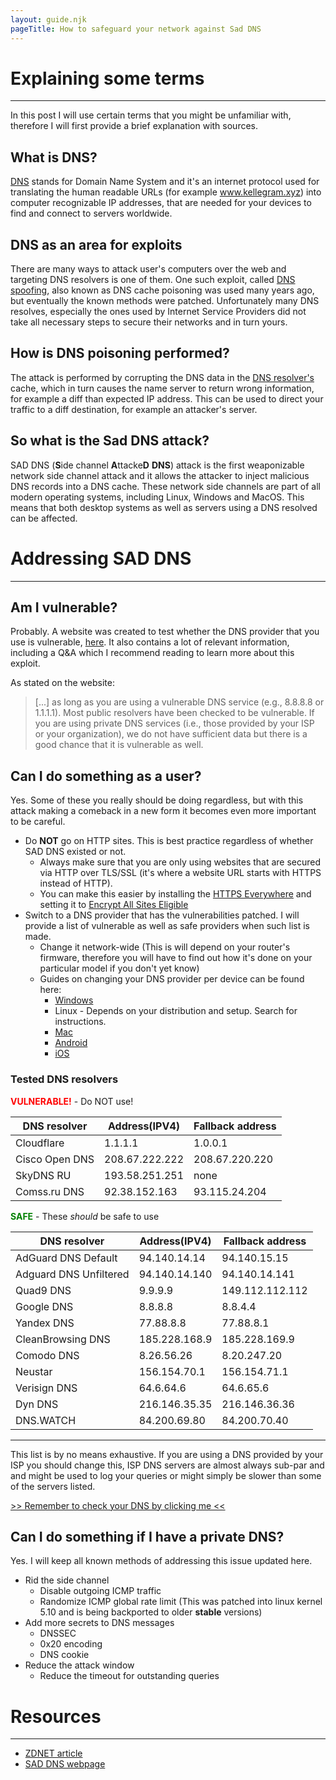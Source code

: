 ```yaml
---
layout: guide.njk
pageTitle: How to safeguard your network against Sad DNS
---
```


# Explaining some terms

---

In this post I will use certain terms that you might be unfamiliar with, therefore I will first provide a brief explanation with sources.

## What is DNS?

[DNS](https://en.wikipedia.org/wiki/Domain_Name_System) stands for Domain Name System and it's an internet protocol used for translating the human readable URLs (for example www.kellegram.xyz) into computer recognizable IP addresses, that are needed for your devices to find and connect to servers worldwide.

## DNS as an area for exploits

There are many ways to attack user's computers over the web and targeting DNS resolvers is one of them. One such exploit, called [DNS spoofing](https://en.wikipedia.org/wiki/DNS_spoofing), also known as DNS cache poisoning was used many years ago, but eventually the known methods were patched. Unfortunately many DNS resolves, especially the ones used by Internet Service Providers did not take all necessary steps to secure their networks and in turn yours.

## How is DNS poisoning performed?

The attack is performed by corrupting the DNS data in the [DNS resolver's](https://en.wikipedia.org/wiki/Domain_Name_System#DNS_resolvers) cache, which in turn causes the name server to return wrong information, for example a diff than expected IP address. This can be used to direct your traffic to a diff destination, for example an attacker's server.

## So what is the Sad DNS attack?

SAD DNS (**S**ide channel **A**ttacke**D** **DNS**) attack is the first weaponizable network side channel attack and it allows the attacker to inject malicious DNS records into a DNS cache. These network side channels are part of all modern operating systems, including Linux, Windows and MacOS. This means that both desktop systems as well as servers using a DNS resolved can be affected.

# Addressing SAD DNS

---

## Am I vulnerable?

Probably. A website was created to test whether the DNS provider that you use is vulnerable, [here](https://789498207.www.saddns.net/). It also contains a lot of relevant information, including a Q&A which I recommend reading to learn more about this exploit.

As stated on the website:

> [...] as long as you are using a vulnerable DNS service (e.g., 8.8.8.8 or 1.1.1.1). Most public resolvers have been checked to be vulnerable. If you are using private DNS services (i.e., those provided by your ISP or your organization), we do not have sufficient data but there is a good chance that it is vulnerable as well.

## Can I do something as a user?

Yes. Some of these you really should be doing regardless, but with this attack making a comeback in a new form it becomes even more important to be careful.

- Do **NOT** go on HTTP sites. This is best practice regardless of whether SAD DNS existed or not.
  - Always make sure that you are only using websites that are secured via HTTP over TLS/SSL (it's where a website URL starts with HTTPS instead of HTTP).
  - You can make this easier by installing the [HTTPS Everywhere](https://www.eff.org/https-everywhere) and setting it to [Encrypt All Sites Eligible](https://i.imgur.com/E09Ejvq.png)
- Switch to a DNS provider that has the vulnerabilities patched. I will provide a list of vulnerable as well as safe providers when such list is made.
  - Change it network-wide (This is will depend on your router's firmware, therefore you will have to find out how it's done on your particular model if you don't yet know)
  - Guides on changing your DNS provider per device can be found here:
    - [Windows](https://www.windowscentral.com/how-change-your-pcs-dns-settings-windows-10)
    - Linux - Depends on your distribution and setup. Search for instructions.
    - [Mac](https://www.support.com/how-to/how-to-change-dns-settings-on-a-mac-10189)
    - [Android](https://www.androidpolice.com/2020/03/26/make-android-use-dns-server-choice/)
    - [iOS](https://gadgets.ndtv.com/mobiles/features/how-to-change-dns-server-on-iphone-ipad-or-ipod-touch-1671813)

### Tested DNS resolvers

<span style="color:red"> **VULNERABLE!**</span> - Do NOT use!

| DNS resolver   | Address(IPV4)  | Fallback address |
| -------------- | -------------- | ---------------- |
| Cloudflare     | 1.1.1.1        | 1.0.0.1          |
| Cisco Open DNS | 208.67.222.222 | 208.67.220.220   |
| SkyDNS RU      | 193.58.251.251 | none             |
| Comss.ru DNS   | 92.38.152.163  | 93.115.24.204    |

<span style="color:green"> **SAFE**</span> - These _should_ be safe to use

| DNS resolver           | Address(IPV4) | Fallback address |
| ---------------------- | ------------- | ---------------- |
| AdGuard DNS Default    | 94.140.14.14  | 94.140.15.15     |
| Adguard DNS Unfiltered | 94.140.14.140 | 94.140.14.141    |
| Quad9 DNS              | 9.9.9.9       | 149.112.112.112  |
| Google DNS             | 8.8.8.8       | 8.8.4.4          |
| Yandex DNS             | 77.88.8.8     | 77.88.8.1        |
| CleanBrowsing DNS      | 185.228.168.9 | 185.228.169.9    |
| Comodo DNS             | 8.26.56.26    | 8.20.247.20      |
| Neustar                | 156.154.70.1  | 156.154.71.1     |
| Verisign DNS           | 64.6.64.6     | 64.6.65.6        |
| Dyn DNS                | 216.146.35.35 | 216.146.36.36    |
| DNS.WATCH              | 84.200.69.80  | 84.200.70.40     |

---

This list is by no means exhaustive. If you are using a DNS provided by your ISP you should change this, ISP DNS servers are almost always sub-par and and might be used to log your queries or might simply be slower than some of the servers listed.

[>> Remember to check your DNS by clicking me <<](https://789498207.www.saddns.net/)

## Can I do something if I have a private DNS?

Yes. I will keep all known methods of addressing this issue updated here.

- Rid the side channel
  - Disable outgoing ICMP traffic
  - Randomize ICMP global rate limit (This was patched into linux kernel 5.10 and is being backported to older **stable** versions)
- Add more secrets to DNS messages
  - DNSSEC
  - 0x20 encoding
  - DNS cookie
- Reduce the attack window
  - Reduce the timeout for outstanding queries

# Resources

---

- [ZDNET article](https://www.zdnet.com/article/dns-cache-poisoning-poised-for-a-comeback-sad-dns/)
- [SAD DNS webpage](https://789498207.www.saddns.net/)
